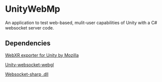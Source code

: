 # UnityWebMp
An application to test web-based, mulit-user capabilities of Unity with a C# websocket server code.

## Dependencies

[WebXR exporter for Unity by Mozilla](https://github.com/MozillaReality/unity-webxr-export)

[Unity-websocket-webgl](https://github.com/jirihybek/unity-websocket-webgl)

[Websocket-sharp .dll](https://github.com/sta/websocket-sharp)

